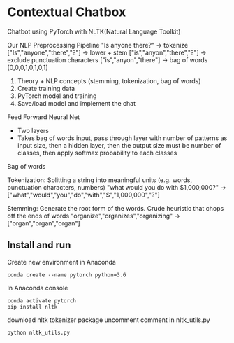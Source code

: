 # Contextual Chatbox 

Chatbot using PyTorch with NLTK(Natural Language Toolkit)

Our NLP Preprocessing Pipeline
"Is anyone there?"
-> tokenize
["Is","anyone","there","?"]
-> lower + stem
["is","anyon","there","?"]
-> exclude punctuation characters
["is","anyon","there"]
-> bag of words
[0,0,0,1,0,1,0,1]

1) Theory + NLP concepts (stemming, tokenization, bag of words)
2) Create training data
3) PyTorch model and training
4) Save/load model and implement the chat

Feed Forward Neural Net
- Two layers
- Takes bag of words input, pass through layer with number of patterns as input size, then a hidden layer, then the output size must be number of classes, then apply softmax probability to each classes

Bag of words

Tokenization: Splitting a string into meaningful units (e.g. words, punctuation characters, numbers)
"what would you do with $1,000,000?"
->["what","would","you","do","with","$","1,000,000","?"]

Stemming: Generate the root form of the words. Crude heuristic that chops off the ends of words
"organize","organizes","organizing"
->["organ","organ","organ"]


## Install and run

Create new environment in Anaconda
```console
conda create --name pytorch python=3.6
```

In Anaconda console
```console
conda activate pytorch
pip install nltk

```

download nltk tokenizer package
uncomment comment in nltk_utils.py
```console
python nltk_utils.py
```
